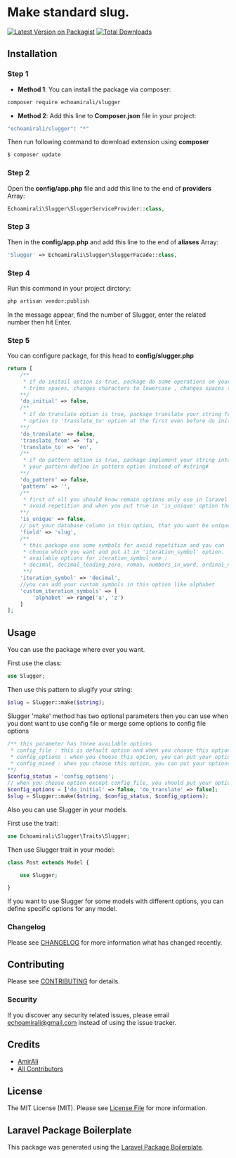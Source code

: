 # Make standard slug.

[![Latest Version on Packagist](https://img.shields.io/packagist/v/echoamirali/slugger.svg?style=flat-square)](https://packagist.org/packages/echoamirali/slugger)
[![Total Downloads](https://img.shields.io/packagist/dt/echoamirali/slugger.svg?style=flat-square)](https://packagist.org/packages/echoamirali/slugger)

## Installation

### Step 1

- **Method 1**:
You can install the package via composer:

```bash
composer require echoamirali/slugger
```

- **Method 2**:
Add this line to **Composer.json** file in your project:

```bash
"echoamirali/slugger": "*"
```

Then run following command to download extension using **composer**

```bash
$ composer update
```

### Step 2

Open the **config/app.php** file and add this line to the end of **providers** Array:

```php
Echoamirali\Slugger\SluggerServiceProvider::class,
```

### Step 3

Then in the **config/app.php** and add this line to the end of **aliases** Array:

```php
'Slugger' => Echoamirali\Slugger\SluggerFacade::class,
```

### Step 4

Run this command in your project dirctory:

```bash
php artisan vendor:publish
```

In the message appear, find the number of Slugger, enter the related number then hit Enter.

### Step 5

You can configure package, for this head to **config/slugger.php**

```php
return [
    /**
     * if do initail option is true, package do some operations on your string like
     * trims spaces, changes characters to lowercase , changes spaces to hyphen, ...
    **/
    'do_initial' => false,
    /**
     * if do translate option is true, package translate your string from 'translate_from'
     * option to 'translate_to' option at the first even before do initial
    **/ 
    'do_translate' => false,
    'translate_from' => 'fa',
    'translate_to' => 'en',
    /**
     * if do pattern option is true, package implement your string into
     * your pattern define in pattern option instead of #string# 
    **/
    'do_pattern' => false,
    'pattern' => '',
    /**
     * first of all you should know remain options only use in laravel models for 
     * avoid repetition and when you put true in 'is_unique' option they work
    **/
    'is_unique' => false,
    // put your database column in this option, that you want be unique
    'field' => 'slug',
    /**
     * this package use some symbols for avoid repetition and you can
     * choose which you want and put it in 'iteration_symbol' option.
     * available options for iteration_symbol are : 
     * decimal, decimal_leading_zero, roman, numbers_in_word, ordinal_number
     **/
    'iteration_symbol' => 'decimal',
    //you can add your custom symbols in this option like alphabet
    'custom_iteration_symbols' => [
        'alphabet' => range('a', 'z')
    ]
];
```

## Usage

You can use the package where ever you want.

First use the class:

```php
use Slugger;
```

Then use this pattern to slugify your string:

```php
$slug = Slugger::make($string);
```

Slugger 'make' method has two optional parameters then you can use when you dont want to use config file or merge some options to config file options

```php
/** this parameter has three available options
 * config_file : this is default option and when you choose this option, package use config file options
 * config_options : when you choose this option, you can put your options in config_options parameter
 * config_mixed : when you choose this option, you can put your options in config_options parameter and package merge your options with config file options
**/
$config_status = 'config_options';
// when you choose option except config_file, you should put your options in this parameter
$config_options = ['do_initial' => false, 'do_translate' => false];
$slug = Slugger::make($string, $config_status, $config_options);
```

Also you can use Slugger in your models.

First use the trait:

```php
use Echoamirali\Slugger\Traits\Slugger;
```

Then use Slugger trait in your model:

```php
class Post extends Model {

    use Slugger;

}
```

If you want to use Slugger for some models with different options, you can define specific options for any model.

### Changelog

Please see [CHANGELOG](CHANGELOG.md) for more information what has changed recently.

## Contributing

Please see [CONTRIBUTING](CONTRIBUTING.md) for details.

### Security

If you discover any security related issues, please email echoamirali@gmail.com instead of using the issue tracker.

## Credits

-   [AmirAli](https://github.com/echoamirali)
-   [All Contributors](../../contributors)

## License

The MIT License (MIT). Please see [License File](LICENSE.md) for more information.

## Laravel Package Boilerplate

This package was generated using the [Laravel Package Boilerplate](https://laravelpackageboilerplate.com).
